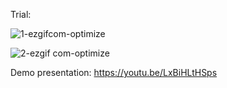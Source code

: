 Trial:

![1-ezgifcom-optimize](https://github.com/user-attachments/assets/57416669-02cd-4110-86b9-6e0ff6522bad)

![2-ezgif com-optimize](https://github.com/user-attachments/assets/d39499fd-d72a-4fce-9742-ad1b9d6085ef)



Demo presentation: https://youtu.be/LxBiHLtHSps
